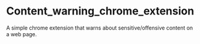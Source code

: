 # Content_warning_chrome_extension
A simple chrome extension that warns about sensitive/offensive content on a web page.
